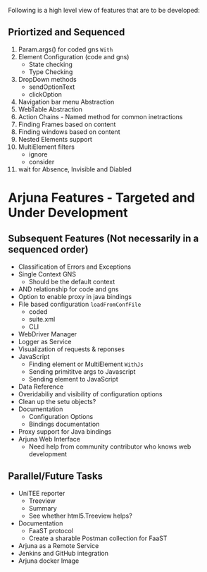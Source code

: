 Following is a high level view of features that are to be developed:

## Priortized and Sequenced
1. Param.args() for coded gns `With`
2. Element Configuration (code and gns)
    * State checking
    * Type Checking
3. DropDown methods
    * sendOptionText
    * clickOption
4. Navigation bar menu Abstraction
5. WebTable Abstraction
6. Action Chains - Named method for common inetractions
7. Finding Frames based on content
8. Finding windows based on content
9. Nested Elements support
10. MultiElement filters
    * ignore
    * consider
11. wait for Absence, Invisible and Diabled
# Arjuna Features - Targeted and Under Development

## Subsequent Features (Not necessarily in a sequenced order)
* Classification of Errors and Exceptions
* Single Context GNS
    * Should be the default context
* AND relationship for code and gns
* Option to enable proxy in java bindings
* File based configuration `loadFromConfFile`
    * coded 
    * suite.xml
    * CLI
* WebDriver Manager
* Logger as Service
* Visualization of requests & reponses
* JavaScript 
    * Finding element or MultiElement `WithJs`
    * Sending primititve args to Javascript
    * Sending element to JavaScript
* Data Reference
* Overidabiliy and visibility of configuration options
* Clean up the setu objects?
* Documentation
    * Configuration Options
    * Bindings documentation
* Proxy support for Java bindings
* Arjuna Web Interface 
    * Need help from community contributor who knows web development

## Parallel/Future Tasks
* UniTEE reporter
    * Treeview
    * Summary
    * See whether html5.Treeview helps?
* Documentation
    * FaaST protocol
    * Create a sharable Postman collection for FaaST
* Arjuna as a Remote Service
* Jenkins and GitHub integration
* Arjuna docker Image
